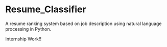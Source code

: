 # Resume_Classifier
A resume ranking system based on job description using natural language processing in Python.

Internship Work!!
